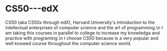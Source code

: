 # CS50---edX
CS50 (aka CS50x through edX), Harvard University's introduction to the intellectual enterprises of computer science and the art of programming.\n
I am taking this courses in parallel to college to increase my knowledga and practice with programing.\n
I choose CS50 because is a very popular and well knowed course throughout the computer science world.
